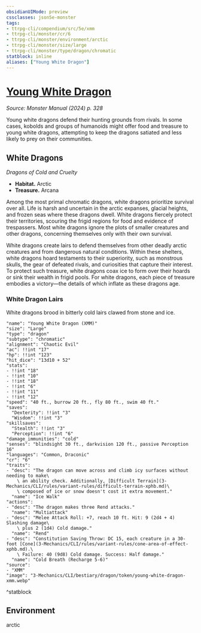 ```yaml
---
obsidianUIMode: preview
cssclasses: json5e-monster
tags:
- ttrpg-cli/compendium/src/5e/xmm
- ttrpg-cli/monster/cr/6
- ttrpg-cli/monster/environment/arctic
- ttrpg-cli/monster/size/large
- ttrpg-cli/monster/type/dragon/chromatic
statblock: inline
aliases: ["Young White Dragon"]
---
```

# [Young White Dragon](3-Mechanics\CLI\bestiary\dragon/young-white-dragon-xmm.md)
*Source: Monster Manual (2024) p. 328*  

Young white dragons defend their hunting grounds from rivals. In some cases, kobolds and groups of humanoids might offer food and treasure to young white dragons, attempting to keep the dragons satiated and less likely to prey on their communities.

## White Dragons

*Dragons of Cold and Cruelty*

- **Habitat.** Arctic  
- **Treasure.** Arcana  

Among the most primal chromatic dragons, white dragons prioritize survival over all. Life is harsh and uncertain in the arctic expanses, glacial heights, and frozen seas where these dragons dwell. White dragons fiercely protect their territories, scouring the frigid regions for food and evidence of trespassers. Most white dragons ignore the plots of smaller creatures and other dragons, concerning themselves only with their own survival.

White dragons create lairs to defend themselves from other deadly arctic creatures and from dangerous natural conditions. Within these shelters, white dragons hoard testaments to their superiority, such as monstrous skulls, the gear of defeated rivals, and curiosities that capture their interest. To protect such treasure, white dragons coax ice to form over their hoards or sink their wealth in frigid pools. For white dragons, each piece of treasure embodies a victory—the details of which inflate as these dragons age.

### White Dragon Lairs

White dragons brood in bitterly cold lairs clawed from stone and ice.

```statblock
"name": "Young White Dragon (XMM)"
"size": "Large"
"type": "dragon"
"subtype": "chromatic"
"alignment": "Chaotic Evil"
"ac": !!int "17"
"hp": !!int "123"
"hit_dice": "13d10 + 52"
"stats":
- !!int "18"
- !!int "10"
- !!int "18"
- !!int "6"
- !!int "11"
- !!int "12"
"speed": "40 ft., burrow 20 ft., fly 80 ft., swim 40 ft."
"saves":
  "Dexterity": !!int "3"
  "Wisdom": !!int "3"
"skillsaves":
  "Stealth": !!int "3"
  "Perception": !!int "6"
"damage_immunities": "cold"
"senses": "blindsight 30 ft., darkvision 120 ft., passive Perception 16"
"languages": "Common, Draconic"
"cr": "6"
"traits":
- "desc": "The dragon can move across and climb icy surfaces without needing to make\
    \ an ability check. Additionally, [Difficult Terrain](3-Mechanics/CLI/rules/variant-rules/difficult-terrain-xphb.md)\
    \ composed of ice or snow doesn't cost it extra movement."
  "name": "Ice Walk"
"actions":
- "desc": "The dragon makes three Rend attacks."
  "name": "Multiattack"
- "desc": "Melee Attack Roll: +7, reach 10 ft. Hit: 9 (2d4 + 4) Slashing damage\
    \ plus 2 (1d4) Cold damage."
  "name": "Rend"
- "desc": "Constitution Saving Throw: DC 15, each creature in a 30-foot [Cone](3-Mechanics/CLI/rules/variant-rules/cone-area-of-effect-xphb.md).\
    \ Failure: 40 (9d8) Cold damage. Success: Half damage."
  "name": "Cold Breath (Recharge 5-6)"
"source":
- "XMM"
"image": "3-Mechanics/CLI/bestiary/dragon/token/young-white-dragon-xmm.webp"
```
^statblock

## Environment

arctic